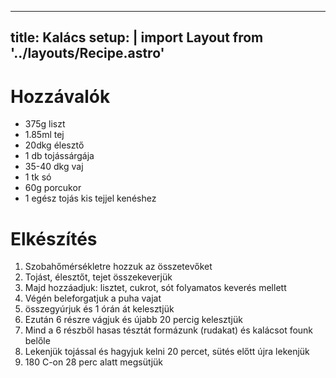 
---
title: Kalács
setup: |
  import Layout from '../layouts/Recipe.astro'
---

# Hozzávalók

- 375g liszt
- 1.85ml tej
- 20dkg élesztő
- 1 db tojássárgája
- 35-40 dkg vaj
- 1 tk só
- 60g porcukor
- 1 egész tojás kis tejjel kenéshez

# Elkészítés

1. Szobahőmérsékletre hozzuk az összetevőket
2. Tojást, élesztőt, tejet összekeverjük
3. Majd hozzáadjuk: lisztet, cukrot, sót folyamatos keverés mellett
4. Végén beleforgatjuk a puha vajat
5. összegyúrjuk és 1 órán át kelesztjük
6. Ezután 6 részre vágjuk és újabb 20 percig kelesztjük
7. Mind a 6 részből hasas tésztát formázunk (rudakat) és kalácsot founk belőle
8. Lekenjük tojással és hagyjuk kelni 20 percet, sütés előtt újra lekenjük
9. 180 C-on 28 perc alatt megsütjük